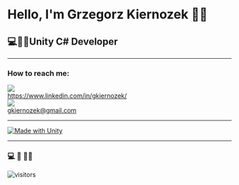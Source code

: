 <h1>Hello, I'm Grzegorz Kiernozek 🙋‍♂️</h1>
<h2>💻👨‍💻Unity C# Developer</h2>

<hr>

<h3>How to reach me:</h3>

<a href="https://www.linkedin.com/in/gkiernozek/"><img src="https://img.shields.io/badge/linkedin-%230077B5.svg?&style=for-the-badge&logo=linkedin&logoColor=white" /></a> 
<br/>
<a href="https://www.linkedin.com/in/gkiernozek/">https://www.linkedin.com/in/gkiernozek/</a>
<br/>
<a href="mailto:gkiernozek@gmail.com"><img src="https://img.shields.io/badge/gmail-%23D14836.svg?&style=for-the-badge&logo=gmail&logoColor=white" /> </a>
<br/>
<a href="mailto:gkiernozek@gmail.com">gkiernozek@gmail.com</a>

<hr>

[![Made with Unity](https://img.shields.io/badge/Made%20with-Unity-57b9d3.svg?style=for-the-badge&logo=unity)](https://unity3d.com)

<hr>

<h3>💻 🤝 👨‍💻</h3> 

![visitors](https://visitor-badge.glitch.me/badge?page_id=fubar2077&left_color=green&right_color=red)
